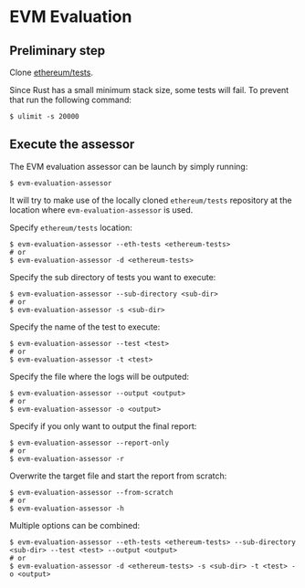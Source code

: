 # EVM Evaluation

## Preliminary step

Clone [ethereum/tests](https://github.com/ethereum/tests).

Since Rust has a small minimum stack size, some tests will fail.
To prevent that run the following command:

```
$ ulimit -s 20000
```

## Execute the assessor

The EVM evaluation assessor can be launch by simply running:

```
$ evm-evaluation-assessor
```

It will try to make use of the locally cloned `ethereum/tests` repository at the location where `evm-evaluation-assessor` is used.

Specify `ethereum/tests` location:

```
$ evm-evaluation-assessor --eth-tests <ethereum-tests>
# or
$ evm-evaluation-assessor -d <ethereum-tests>
```

Specify the sub directory of tests you want to execute:

```
$ evm-evaluation-assessor --sub-directory <sub-dir>
# or
$ evm-evaluation-assessor -s <sub-dir>
```

Specify the name of the test to execute:

```
$ evm-evaluation-assessor --test <test>
# or
$ evm-evaluation-assessor -t <test>
```

Specify the file where the logs will be outputed:

```
$ evm-evaluation-assessor --output <output>
# or
$ evm-evaluation-assessor -o <output>
```

Specify if you only want to output the final report:

```
$ evm-evaluation-assessor --report-only
# or
$ evm-evaluation-assessor -r
```

Overwrite the target file and start the report from scratch:

```
$ evm-evaluation-assessor --from-scratch
# or
$ evm-evaluation-assessor -h
```

Multiple options can be combined:

```
$ evm-evaluation-assessor --eth-tests <ethereum-tests> --sub-directory <sub-dir> --test <test> --output <output>
# or
$ evm-evaluation-assessor -d <ethereum-tests> -s <sub-dir> -t <test> -o <output>
```
